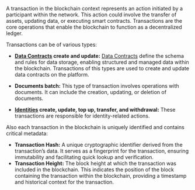 A transaction in the blockchain context represents an action initiated by a participant within the network. This action could involve the transfer of assets, updating data, or executing smart contracts. Transactions are the core operations that enable the blockchain to function as a decentralized ledger.

Transactions can be of various types:

- **[Data Contracts](/dataContracts) create and update:** [Data Contracts](/dataContracts) define the schema and rules for data storage, enabling structured and managed data within the blockchain. Transactions of this types are used to create and update data contracts on the platform.

- **Documents batch:** This type of transaction involves operations with documents. It can include the creation, updating, or deletion of documents.

- **[Identities](/identities) create, update, top up, transfer, and withdrawal:** These transactions are responsible for identity-related actions.

Also each transaction in the blockchain is uniquely identified and contains critical metadata:

- **Transaction Hash:** A unique cryptographic identifier derived from the transaction’s data. It serves as a fingerprint for the transaction, ensuring immutability and facilitating quick lookup and verification.
- **Transaction Height:** The block height at which the transaction was included in the blockchain. This indicates the position of the block containing the transaction within the blockchain, providing a timestamp and historical context for the transaction.
